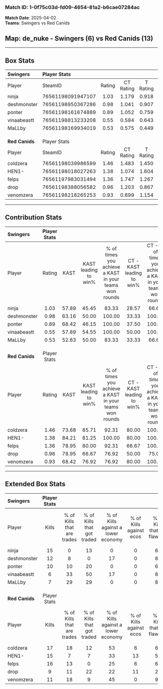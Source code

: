 ### Match ID: 1-0f75c03d-fd09-4654-81a2-b6cae07284ac  
**Match Date**: 2025-04-02  
**Teams**: Swingers vs Red Canids  

## **Map**: de_nuke - Swingers (6) vs Red Canids (13)  
---  

## Box Stats  

| **Swingers**   | Player Stats      |        |           |          |       |      |       |         |        |      |     |
| :- | :- | :-: | :-: | :-: | :-: | :-: | :-: | :-: | :-: | :-: | :-: |
| Player         | SteamID           | Rating | CT Rating | T Rating | KAST  | ADR  | Kills | Assists | Deaths | K/D  | HS% |
| ninja          | 76561198091947107 |  1.03  |   1.179   |  0.918   | 57.89 | 81.2 |  15   |    4    |   15   | 1.00 | 66  |
| deshmonster    | 76561198950367286 |  0.98  |   1.041   |  0.907   | 63.16 | 66.0 |  12   |    2    |   11   | 1.09 | 25  |
| ponter         | 76561198161674889 |  0.89  |   1.052   |  0.759   | 68.42 | 74.0 |  10   |    5    |   14   | 0.71 | 50  |
| vinaabeastt    | 76561198813233208 |  0.55  |   0.584   |  0.643   | 57.89 | 49.7 |   6   |    5    |   14   | 0.43 | 66  |
| MaLLby         | 76561198169934019 |  0.53  |   0.575   |  0.449   | 52.63 | 42.1 |   7   |    4    |   14   | 0.50 | 28  |
|                |                   |        |           |          |       |      |       |         |        |      |     |
|                |                   |        |           |          |       |      |       |         |        |      |     |
|                |                   |        |           |          |       |      |       |         |        |      |     |
| **Red Canids** | Player Stats      |        |           |          |       |      |       |         |        |      |     |
| Player         | SteamID           | Rating | CT Rating | T Rating | KAST  | ADR  | Kills | Assists | Deaths | K/D  | HS% |
| coldzera       | 76561198039986599 |  1.46  |   1.483   |  1.450   | 73.68 | 87.3 |  17   |    1    |   7    | 2.43 | 64  |
| HEN1-          | 76561198018027263 |  1.38  |   1.074   |  1.604   | 84.21 | 79.0 |  15   |    4    |   9    | 1.67 | 40  |
| felps          | 76561197983031494 |  1.36  |   1.747   |  1.267   | 78.95 | 95.2 |  16   |    5    |   12   | 1.33 | 68  |
| drop           | 76561198388056582 |  0.96  |   1.203   |  0.867   | 78.95 | 65.1 |   9   |    3    |   11   | 0.82 | 77  |
| venomzera      | 76561198218265253 |  0.93  |   0.699   |  1.154   | 68.42 | 53.8 |  11   |    1    |   11   | 1.00 | 72  |
---  

## Contribution Stats  

| **Swingers**   | Player Stats |       |                      |                                                        |                           |                                                             |                          |                                                            |
| :- | :-: | :-: | :-: | :-: | :-: | :-: | :-: | :-: |
| Player         |    Rating    | KAST  | KAST leading to win% | % of times you achieve a KAST in your teams won rounds | CT - KAST leading to win% | CT - % of times you achieve a KAST in your teams won rounds | T - KAST leading to win% | T - % of times you achieve a KAST in your teams won rounds |
| ninja          |     1.03     | 57.89 |        45.45         |                         83.33                          |           28.57           |                            66.67                            |          75.00           |                           100.00                           |
| deshmonster    |     0.98     | 63.16 |        50.00         |                         100.00                         |           33.33           |                           100.00                            |          100.00          |                           100.00                           |
| ponter         |     0.89     | 68.42 |        46.15         |                         100.00                         |           37.50           |                           100.00                            |          60.00           |                           100.00                           |
| vinaabeastt    |     0.55     | 57.89 |        54.55         |                         100.00                         |           50.00           |                           100.00                            |          60.00           |                           100.00                           |
| MaLLby         |     0.53     | 52.63 |        50.00         |                         83.33                          |           33.33           |                            66.67                            |          75.00           |                           100.00                           |
|                |              |       |                      |                                                        |                           |                                                             |                          |                                                            |
|                |              |       |                      |                                                        |                           |                                                             |                          |                                                            |
|                |              |       |                      |                                                        |                           |                                                             |                          |                                                            |
| **Red Canids** | Player Stats |       |                      |                                                        |                           |                                                             |                          |                                                            |
| Player         |    Rating    | KAST  | KAST leading to win% | % of times you achieve a KAST in your teams won rounds | CT - KAST leading to win% | CT - % of times you achieve a KAST in your teams won rounds | T - KAST leading to win% | T - % of times you achieve a KAST in your teams won rounds |
| coldzera       |     1.46     | 73.68 |        85.71         |                         92.31                          |           80.00           |                           100.00                            |          88.89           |                           88.89                            |
| HEN1-          |     1.38     | 84.21 |        81.25         |                         100.00                         |           80.00           |                           100.00                            |          81.82           |                           100.00                           |
| felps          |     1.36     | 78.95 |        80.00         |                         92.31                          |           66.67           |                           100.00                            |          88.89           |                           88.89                            |
| drop           |     0.96     | 78.95 |        66.67         |                         76.92                          |           50.00           |                            75.00                            |          77.78           |                           77.78                            |
| venomzera      |     0.93     | 68.42 |        76.92         |                         76.92                          |           80.00           |                           100.00                            |          75.00           |                           66.67                            |
---  

## Extended Box Stats  

| **Swingers**   | Player Stats |                            |                            |                                    |                         |                              |                                 |        |                             |                                     |                          |                               |                            |
| :- | :-: | :-: | :-: | :-: | :-: | :-: | :-: | :-: | :-: | :-: | :-: | :-: | :-: |
| Player         |    Kills     | % of Kills that are trades | % of Kills that got traded | % of Kills against a lower economy | % of Kills against ecos | % of Kills that are flawless | % of Kills that are close duels | Deaths | % of Deaths that get traded | % of Deaths against a lower economy | % of Deaths against ecos | % of Deaths that are flawless | % of Deaths that are close |
| ninja          |      15      |             0              |             13             |                 0                  |            0            |              67              |                0                |   15   |             13              |                 13                  |            0             |              67               |             7              |
| deshmonster    |      12      |             8              |             0              |                 17                 |            0            |              83              |                0                |   11   |              0              |                  9                  |            0             |              73               |             0              |
| ponter         |      10      |             10             |             20             |                 0                  |            0            |              60              |               20                |   14   |             14              |                  7                  |            0             |              36               |             21             |
| vinaabeastt    |      6       |             33             |             50             |                 17                 |            0            |              83              |                0                |   14   |             14              |                  7                  |            0             |              57               |             7              |
| MaLLby         |      7       |             29             |             29             |                 0                  |            0            |              86              |                0                |   14   |              0              |                  7                  |            0             |              71               |             0              |
|                |              |                            |                            |                                    |                         |                              |                                 |        |                             |                                     |                          |                               |                            |
|                |              |                            |                            |                                    |                         |                              |                                 |        |                             |                                     |                          |                               |                            |
|                |              |                            |                            |                                    |                         |                              |                                 |        |                             |                                     |                          |                               |                            |
| **Red Canids** | Player Stats |                            |                            |                                    |                         |                              |                                 |        |                             |                                     |                          |                               |                            |
| Player         |    Kills     | % of Kills that are trades | % of Kills that got traded | % of Kills against a lower economy | % of Kills against ecos | % of Kills that are flawless | % of Kills that are close duels | Deaths | % of Deaths that get traded | % of Deaths against a lower economy | % of Deaths against ecos | % of Deaths that are flawless | % of Deaths that are close |
| coldzera       |      17      |             18             |             12             |                 53                 |            6            |              65              |               12                |   7    |              0              |                  0                  |            0             |              86               |             14             |
| HEN1-          |      15      |             7              |             7              |                 33                 |           13            |              53              |               13                |   9    |             22              |                 11                  |            0             |              78               |             0              |
| felps          |      16      |             13             |             0              |                 25                 |            6            |              63              |                0                |   12   |             25              |                 17                  |            0             |              75               |             0              |
| drop           |      9       |             11             |             22             |                 22                 |           11            |              22              |               11                |   11   |             18              |                 27                  |            0             |              64               |             9              |
| venomzera      |      11      |             18             |             9              |                 45                 |            0            |              91              |                0                |   11   |             18              |                 18                  |            0             |              91               |             0              |
